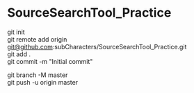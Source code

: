 # SourceSearchTool_Practice

git init  
git remote add origin git@github.com:subCharacters/SourceSearchTool_Practice.git  
git add .  
git commit -m "Initial commit"  

git branch -M master  
git push -u origin master
